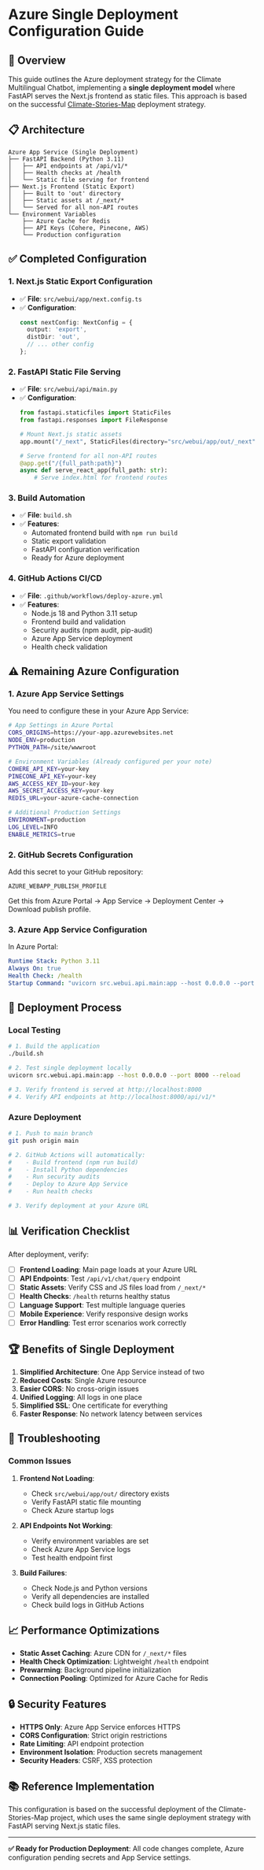 # Azure Single Deployment Configuration Guide

## 🚀 **Overview**

This guide outlines the Azure deployment strategy for the Climate Multilingual Chatbot, implementing a **single deployment model** where FastAPI serves the Next.js frontend as static files. This approach is based on the successful [Climate-Stories-Map](https://github.com/Climate-Resilient-Communities/Climate-Stories-Map) deployment strategy.

## 📋 **Architecture**

```
Azure App Service (Single Deployment)
├── FastAPI Backend (Python 3.11)
│   ├── API endpoints at /api/v1/*
│   ├── Health checks at /health
│   └── Static file serving for frontend
├── Next.js Frontend (Static Export)
│   ├── Built to 'out' directory
│   ├── Static assets at /_next/*
│   └── Served for all non-API routes
└── Environment Variables
    ├── Azure Cache for Redis
    ├── API Keys (Cohere, Pinecone, AWS)
    └── Production configuration
```

## ✅ **Completed Configuration**

### **1. Next.js Static Export Configuration**
- ✅ **File**: `src/webui/app/next.config.ts`
- ✅ **Configuration**:
  ```typescript
  const nextConfig: NextConfig = {
    output: 'export',
    distDir: 'out',
    // ... other config
  };
  ```

### **2. FastAPI Static File Serving**
- ✅ **File**: `src/webui/api/main.py`
- ✅ **Configuration**:
  ```python
  from fastapi.staticfiles import StaticFiles
  from fastapi.responses import FileResponse
  
  # Mount Next.js static assets
  app.mount("/_next", StaticFiles(directory="src/webui/app/out/_next"), name="next-static")
  
  # Serve frontend for all non-API routes
  @app.get("/{full_path:path}")
  async def serve_react_app(full_path: str):
      # Serve index.html for frontend routes
  ```

### **3. Build Automation**
- ✅ **File**: `build.sh`
- ✅ **Features**:
  - Automated frontend build with `npm run build`
  - Static export validation
  - FastAPI configuration verification
  - Ready for Azure deployment

### **4. GitHub Actions CI/CD**
- ✅ **File**: `.github/workflows/deploy-azure.yml`
- ✅ **Features**:
  - Node.js 18 and Python 3.11 setup
  - Frontend build and validation
  - Security audits (npm audit, pip-audit)
  - Azure App Service deployment
  - Health check validation

## ⚠️ **Remaining Azure Configuration**

### **1. Azure App Service Settings**

You need to configure these in your Azure App Service:

```bash
# App Settings in Azure Portal
CORS_ORIGINS=https://your-app.azurewebsites.net
NODE_ENV=production
PYTHON_PATH=/site/wwwroot

# Environment Variables (Already configured per your note)
COHERE_API_KEY=your-key
PINECONE_API_KEY=your-key
AWS_ACCESS_KEY_ID=your-key
AWS_SECRET_ACCESS_KEY=your-key
REDIS_URL=your-azure-cache-connection

# Additional Production Settings
ENVIRONMENT=production
LOG_LEVEL=INFO
ENABLE_METRICS=true
```

### **2. GitHub Secrets Configuration**

Add this secret to your GitHub repository:

```
AZURE_WEBAPP_PUBLISH_PROFILE
```

Get this from Azure Portal → App Service → Deployment Center → Download publish profile.

### **3. Azure App Service Configuration**

In Azure Portal:
```yaml
Runtime Stack: Python 3.11
Always On: true
Health Check: /health
Startup Command: "uvicorn src.webui.api.main:app --host 0.0.0.0 --port $PORT"
```

## 🚀 **Deployment Process**

### **Local Testing**
```bash
# 1. Build the application
./build.sh

# 2. Test single deployment locally
uvicorn src.webui.api.main:app --host 0.0.0.0 --port 8000 --reload

# 3. Verify frontend is served at http://localhost:8000
# 4. Verify API endpoints at http://localhost:8000/api/v1/*
```

### **Azure Deployment**
```bash
# 1. Push to main branch
git push origin main

# 2. GitHub Actions will automatically:
#    - Build frontend (npm run build)
#    - Install Python dependencies
#    - Run security audits
#    - Deploy to Azure App Service
#    - Run health checks

# 3. Verify deployment at your Azure URL
```

## 📊 **Verification Checklist**

After deployment, verify:

- [ ] **Frontend Loading**: Main page loads at your Azure URL
- [ ] **API Endpoints**: Test `/api/v1/chat/query` endpoint
- [ ] **Static Assets**: Verify CSS and JS files load from `/_next/*`
- [ ] **Health Checks**: `/health` returns healthy status
- [ ] **Language Support**: Test multiple language queries
- [ ] **Mobile Experience**: Verify responsive design works
- [ ] **Error Handling**: Test error scenarios work correctly

## 🏆 **Benefits of Single Deployment**

1. **Simplified Architecture**: One App Service instead of two
2. **Reduced Costs**: Single Azure resource
3. **Easier CORS**: No cross-origin issues
4. **Unified Logging**: All logs in one place
5. **Simplified SSL**: One certificate for everything
6. **Faster Response**: No network latency between services

## 🔧 **Troubleshooting**

### **Common Issues**

1. **Frontend Not Loading**:
   - Check `src/webui/app/out/` directory exists
   - Verify FastAPI static file mounting
   - Check Azure startup logs

2. **API Endpoints Not Working**:
   - Verify environment variables are set
   - Check Azure App Service logs
   - Test health endpoint first

3. **Build Failures**:
   - Check Node.js and Python versions
   - Verify all dependencies are installed
   - Check build logs in GitHub Actions

## 📈 **Performance Optimizations**

- **Static Asset Caching**: Azure CDN for `/_next/*` files
- **Health Check Optimization**: Lightweight `/health` endpoint
- **Prewarming**: Background pipeline initialization
- **Connection Pooling**: Optimized for Azure Cache for Redis

## 🔒 **Security Features**

- **HTTPS Only**: Azure App Service enforces HTTPS
- **CORS Configuration**: Strict origin restrictions
- **Rate Limiting**: API endpoint protection
- **Environment Isolation**: Production secrets management
- **Security Headers**: CSRF, XSS protection

## 📚 **Reference Implementation**

This configuration is based on the successful deployment of the Climate-Stories-Map project, which uses the same single deployment strategy with FastAPI serving Next.js static files.

---

**✅ Ready for Production Deployment**: All code changes complete, Azure configuration pending secrets and App Service settings.